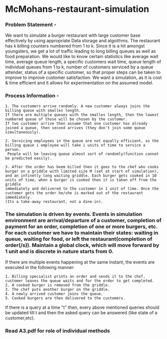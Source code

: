 # McMohans-restaurant-simulation

### Problem Statement - 

We want to simulate a burger restaurant with large customer base effectively by using appropriate Data storage and algoithms. The restaurant has k billing counters numbered from 1 
to k. Since it is a hit amongst youngsters, we get a lot of traffic leading to long billing queues as well as food preparation. We would like to know certain statistics like
average wait time, average queue length, a specific customers wait time, queue length of individual queues from 1 to k, number of customers serviced by a queue attender, status of
a specific customer, so that proper steps can be taken to improve to improve customer satisfaction. We want a simulation, as it is cost & time efficient and it allows for experimentation on the assumed model.

### Process Information - 

    1. The customers arrive randomly. A new customer always joins the billing queue with smalles length. 
    If there are multiple queues with the smalles length, then the lowest numbered queue of those will be chosen by the customer. 
    If two customer arrive then assume that one customer has already joined a queue, then second arrives (they don't join some queue simultaneously). 

    2. Servicing employees in the queue are not equally efficient, so the billing queue i employee will take i units of time to service a person.
     People will be leaving queue almost sort of randomly(function cannot be predicted easily). 
     
    3. After the order has beem billed then it goes to the chef who cooks burger on a griddle with limited size M (set at start of simulation),
    and an infinetly long waiting griddle. Each burger gets cooked in 10 units of time, when a burger is cooked then it is taken off from the griddle
    immediately and delivered to the customer in 1 unit of time. Once the customer gets the order he/she is marked out of the restaurant immediately.
    (Its a take-away restaurant, not a dine-in). 
    
### The simulation is driven by events. Events in simulation environment are arrival/departure of a customer, completion of payment for an order, completion of one or more burgers, etc. For each customer we have to maintain their states: waiting in queue, waiting for food, or left the restaurant(completion of order(/s)). Maintain a global clock, which will move forward by 1 unit and is discrete in nature starts from 0.

If there are multiple events happening at the same instant, the events are executed in the following manner:

    1. Billing specialist prints an order and sends it to the chef, customer leaves the queue waits and for the order to get completed. 
    2. A cooked burger is removed from the griddle.
    3. The chef puts another burger on the griddle.
    4. A newly arrived customer joins the queue.
    5. Cooked burgers are then delivered to the customers.
    
If there is a query at a time "t" then, every above mentioned queries should be updated till t and then the asked query can be answered (like state of a customer,etc).

### Read A3.pdf for role of individual methods
